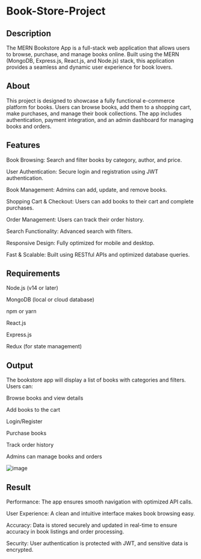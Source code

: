 # Book-Store-Project

## Description

The MERN Bookstore App is a full-stack web application that allows users to browse, purchase, and manage books online. Built using the MERN (MongoDB, Express.js, React.js, and Node.js) stack, this application provides a seamless and dynamic user experience for book lovers.

## About

This project is designed to showcase a fully functional e-commerce platform for books. Users can browse books, add them to a shopping cart, make purchases, and manage their book collections. The app includes authentication, payment integration, and an admin dashboard for managing books and orders.

## Features

Book Browsing: Search and filter books by category, author, and price.

User Authentication: Secure login and registration using JWT authentication.

Book Management: Admins can add, update, and remove books.

Shopping Cart & Checkout: Users can add books to their cart and complete purchases.

Order Management: Users can track their order history.

Search Functionality: Advanced search with filters.

Responsive Design: Fully optimized for mobile and desktop.

Fast & Scalable: Built using RESTful APIs and optimized database queries.

## Requirements

Node.js (v14 or later)

MongoDB (local or cloud database)

npm or yarn

React.js

Express.js

Redux (for state management)

## Output

The bookstore app will display a list of books with categories and filters. Users can:

Browse books and view details

Add books to the cart

Login/Register

Purchase books

Track order history

Admins can manage books and orders

![image](https://github.com/user-attachments/assets/7e378aa0-14ab-4a8b-a4f9-ed20dd387628)


## Result 

Performance: The app ensures smooth navigation with optimized API calls.

User Experience: A clean and intuitive interface makes book browsing easy.

Accuracy: Data is stored securely and updated in real-time to ensure accuracy in book listings and order processing.

Security: User authentication is protected with JWT, and sensitive data is encrypted.

